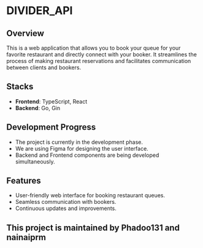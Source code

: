 # DIVIDER_API

## Overview

This is a web application that allows you to book your queue for your favorite restaurant and directly connect with your booker. It streamlines the process of making restaurant reservations and facilitates communication between clients and bookers.

## Stacks

- **Frontend**: TypeScript, React
- **Backend**: Go, Gin

## Development Progress

- The project is currently in the development phase.
- We are using Figma for designing the user interface.
- Backend and Frontend components are being developed simultaneously.

## Features

- User-friendly web interface for booking restaurant queues.
- Seamless communication with bookers.
- Continuous updates and improvements.

## This project is maintained by Phadoo131 and nainaiprm